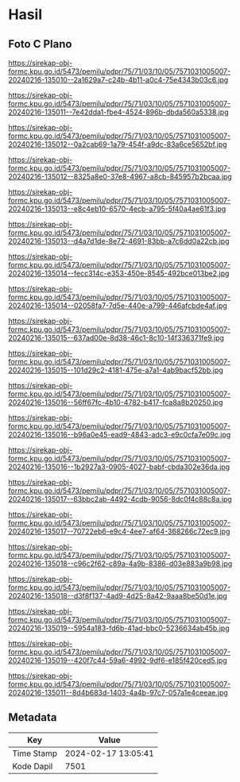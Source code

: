 # Hasil

## Foto C Plano

https://sirekap-obj-formc.kpu.go.id/5473/pemilu/pdpr/75/71/03/10/05/7571031005007-20240216-135010--2a1629a7-c24b-4b11-a0c4-75e4343b03c6.jpg

https://sirekap-obj-formc.kpu.go.id/5473/pemilu/pdpr/75/71/03/10/05/7571031005007-20240216-135011--7e42dda1-fbe4-4524-896b-dbda560a5338.jpg

https://sirekap-obj-formc.kpu.go.id/5473/pemilu/pdpr/75/71/03/10/05/7571031005007-20240216-135012--0a2cab69-1a79-454f-a9dc-83a6ce5652bf.jpg

https://sirekap-obj-formc.kpu.go.id/5473/pemilu/pdpr/75/71/03/10/05/7571031005007-20240216-135012--8325a8e0-37e8-4967-a8cb-845957b2bcaa.jpg

https://sirekap-obj-formc.kpu.go.id/5473/pemilu/pdpr/75/71/03/10/05/7571031005007-20240216-135013--e8c4eb10-6570-4ecb-a795-5f40a4ae61f3.jpg

https://sirekap-obj-formc.kpu.go.id/5473/pemilu/pdpr/75/71/03/10/05/7571031005007-20240216-135013--d4a7d1de-8e72-4691-83bb-a7c6dd0a22cb.jpg

https://sirekap-obj-formc.kpu.go.id/5473/pemilu/pdpr/75/71/03/10/05/7571031005007-20240216-135014--fecc314c-e353-450e-8545-492bce013be2.jpg

https://sirekap-obj-formc.kpu.go.id/5473/pemilu/pdpr/75/71/03/10/05/7571031005007-20240216-135014--02058fa7-7d5e-440e-a799-446afcbde4af.jpg

https://sirekap-obj-formc.kpu.go.id/5473/pemilu/pdpr/75/71/03/10/05/7571031005007-20240216-135015--637ad00e-8d38-46c1-8c10-14f336371fe9.jpg

https://sirekap-obj-formc.kpu.go.id/5473/pemilu/pdpr/75/71/03/10/05/7571031005007-20240216-135015--101d29c2-4181-475e-a7a1-4ab9bacf52bb.jpg

https://sirekap-obj-formc.kpu.go.id/5473/pemilu/pdpr/75/71/03/10/05/7571031005007-20240216-135016--56ff67fc-4b10-4782-b417-fca8a8b20250.jpg

https://sirekap-obj-formc.kpu.go.id/5473/pemilu/pdpr/75/71/03/10/05/7571031005007-20240216-135016--b96a0e45-ead9-4843-adc3-e9c0cfa7e09c.jpg

https://sirekap-obj-formc.kpu.go.id/5473/pemilu/pdpr/75/71/03/10/05/7571031005007-20240216-135016--1b2927a3-0905-4027-babf-cbda302e36da.jpg

https://sirekap-obj-formc.kpu.go.id/5473/pemilu/pdpr/75/71/03/10/05/7571031005007-20240216-135017--63bbc2ab-4492-4cdb-9056-8dc0f4c88c8a.jpg

https://sirekap-obj-formc.kpu.go.id/5473/pemilu/pdpr/75/71/03/10/05/7571031005007-20240216-135017--70722eb6-e9c4-4ee7-af64-368266c72ec9.jpg

https://sirekap-obj-formc.kpu.go.id/5473/pemilu/pdpr/75/71/03/10/05/7571031005007-20240216-135018--c96c2f62-c89a-4a9b-8386-d03e883a9b98.jpg

https://sirekap-obj-formc.kpu.go.id/5473/pemilu/pdpr/75/71/03/10/05/7571031005007-20240216-135018--d3f8f137-4ad9-4d25-8a42-9aaa8be50d1e.jpg

https://sirekap-obj-formc.kpu.go.id/5473/pemilu/pdpr/75/71/03/10/05/7571031005007-20240216-135019--5954a183-fd6b-41ad-bbc0-5236634ab45b.jpg

https://sirekap-obj-formc.kpu.go.id/5473/pemilu/pdpr/75/71/03/10/05/7571031005007-20240216-135019--420f7c44-59a6-4992-9df6-e185f420ced5.jpg

https://sirekap-obj-formc.kpu.go.id/5473/pemilu/pdpr/75/71/03/10/05/7571031005007-20240216-135011--8d4b683d-1403-4a4b-97c7-057a1e4ceeae.jpg


## Metadata

| Key        | Value               |
| ---------- | ------------------- |
| Time Stamp | 2024-02-17 13:05:41 |
| Kode Dapil | 7501                |



